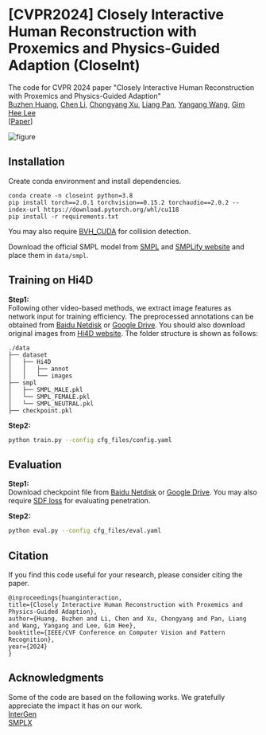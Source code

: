 # \[CVPR2024\] Closely Interactive Human Reconstruction with Proxemics and Physics-Guided Adaption (CloseInt)

The code for CVPR 2024 paper "Closely Interactive Human Reconstruction with Proxemics and Physics-Guided Adaption"<br>
[Buzhen Huang](http://www.buzhenhuang.com/), [Chen Li](https://chaneyddtt.github.io/), [Chongyang Xu](https://openreview.net/profile?id=~Chongyang_Xu1), [Liang Pan](https://liangpan99.github.io/), [Yangang Wang](https://www.yangangwang.com/), [Gim Hee Lee](https://www.comp.nus.edu.sg/~leegh/)<br>
\[[Paper](https://arxiv.org/abs/2404.11291)\]

![figure](assets/pipeline.jpg)

## Installation 
Create conda environment and install dependencies.
```
conda create -n closeint python=3.8
pip install torch==2.0.1 torchvision==0.15.2 torchaudio==2.0.2 --index-url https://download.pytorch.org/whl/cu118
pip install -r requirements.txt
```
You may also require [BVH_CUDA](https://github.com/vchoutas/torch-mesh-isect) for collision detection.

Download the official SMPL model from [SMPL](https://smpl.is.tue.mpg.de/) and [SMPLify website](http://smplify.is.tuebingen.mpg.de/) and place them in ```data/smpl```.<br>


## Training on Hi4D
**Step1:**<br>
Following other video-based methods, we extract image features as network input for training efficiency. The preprocessed annotations can be obtained from [Baidu Netdisk](https://pan.baidu.com/s/1s4NTmavBt40nLqGTTuo4gA?pwd=vcvf) or [Google Drive](https://drive.google.com/drive/folders/116o5XtyTsaCKCkHsX0oZxOxI462jJMGB?usp=sharing). You should also download original images from [Hi4D website](https://yifeiyin04.github.io/Hi4D/#dataset). The folder structure is shown as follows:
```
./data
├── dataset
│   ├── Hi4D
│   │   ├── annot
│   │   └── images
├── smpl
│   ├── SMPL_MALE.pkl
│   └── SMPL_FEMALE.pkl
│   └── SMPL_NEUTRAL.pkl
├── checkpoint.pkl
```

**Step2:**<br>
```bash
python train.py --config cfg_files/config.yaml
```

## Evaluation
**Step1:**<br>
Download checkpoint file from [Baidu Netdisk](https://pan.baidu.com/s/1K-LUYDQVrniyoF1VO3xiOA?pwd=7vpt) or [Google Drive](https://drive.google.com/file/d/12mFnSg5CkG-HhsPLUQ4FL6F-xbl8hA-U/view?usp=sharing). You may also require [SDF loss](https://github.com/penincillin/SDF_ihmr) for evaluating penetration.

**Step2:**<br>
```bash
python eval.py --config cfg_files/eval.yaml
```

## Citation
If you find this code useful for your research, please consider citing the paper.
```
@inproceedings{huanginteraction,
title={Closely Interactive Human Reconstruction with Proxemics and Physics-Guided Adaption},
author={Huang, Buzhen and Li, Chen and Xu, Chongyang and Pan, Liang and Wang, Yangang and Lee, Gim Hee},
booktitle={IEEE/CVF Conference on Computer Vision and Pattern Recognition},
year={2024}
}
```

## Acknowledgments
Some of the code are based on the following works. We gratefully appreciate the impact it has on our work.<br>
[InterGen](https://github.com/tr3e/InterGen)<br>
[SMPLX](https://github.com/vchoutas/smplx)<br>
